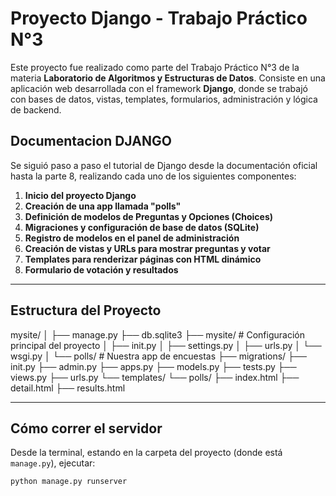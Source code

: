 # Proyecto Django - Trabajo Práctico N°3

Este proyecto fue realizado como parte del Trabajo Práctico N°3 de la materia **Laboratorio de Algoritmos y Estructuras de Datos**. Consiste en una aplicación web desarrollada con el framework **Django**, donde se trabajó con bases de datos, vistas, templates, formularios, administración y lógica de backend.

## Documentacion DJANGO

Se siguió paso a paso el tutorial de Django desde la documentación oficial hasta la parte 8, realizando cada uno de los siguientes componentes:

1. **Inicio del proyecto Django**
2. **Creación de una app llamada "polls"**
3. **Definición de modelos de Preguntas y Opciones (Choices)**
4. **Migraciones y configuración de base de datos (SQLite)**
5. **Registro de modelos en el panel de administración**
6. **Creación de vistas y URLs para mostrar preguntas y votar**
7. **Templates para renderizar páginas con HTML dinámico**
8. **Formulario de votación y resultados**


---

## Estructura del Proyecto

mysite/
│
├── manage.py
├── db.sqlite3
├── mysite/ # Configuración principal del proyecto
│ ├── init.py
│ ├── settings.py
│ ├── urls.py
│ └── wsgi.py
│
└── polls/ # Nuestra app de encuestas
├── migrations/
├── init.py
├── admin.py
├── apps.py
├── models.py
├── tests.py
├── views.py
├── urls.py
└── templates/
└── polls/
├── index.html
├── detail.html
├── results.html


---

## Cómo correr el servidor 

Desde la terminal, estando en la carpeta del proyecto (donde está `manage.py`), ejecutar:

```bash
python manage.py runserver

